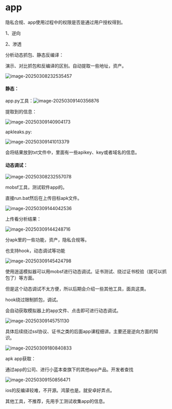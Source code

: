 
# app

隐私合规、app使用过程中的权限是否是通过用户授权得到。

1、逆向

2、渗透

 分析动态抓包、静态反编译：

  演示、对比抓包和反编译的区别。自动提取一些地址，资产。

![image-20250308232535457](https://cdn.jsdelivr.net/gh/maybeyjb/maybe/img/202506121451883.png)

#### 静态：

app.py工具：![image-20250309140356876](https://cdn.jsdelivr.net/gh/maybeyjb/maybe/img/202506121451884.png)

提取到的信息：

![image-20250309140904173](https://cdn.jsdelivr.net/gh/maybeyjb/maybe/img/202506121451885.png)

apkleaks.py:

![image-20250309141013379](https://cdn.jsdelivr.net/gh/maybeyjb/maybe/img/202506121451886.png)

会将结果放到txt文件中，里面有一些apikey、key或者域名的信息。

####  动态调试：



![image-20250308232557078](https://cdn.jsdelivr.net/gh/maybeyjb/maybe/img/202506121451887.png)

mobsf工具，测试软件app的。

直接run.bat然后在上传目标apk文件。

![image-20250309144042536](https://cdn.jsdelivr.net/gh/maybeyjb/maybe/img/202506121451889.png)

上传看分析结果：

![image-20250309144248716](https://cdn.jsdelivr.net/gh/maybeyjb/maybe/img/202506121451890.png)

分apk里的一些功能，资产，隐私合规等。

也支持hook，动态调试等功能

![image-20250309145424798](https://cdn.jsdelivr.net/gh/maybeyjb/maybe/img/202506121451891.png)

  使用逍遥模拟器可以用mobsf进行动态调试。证书测试、绕过证书校验（就可以抓包了）等方面。

但是这个动态调试不太方便，所以后期会介绍一些其他工具，面具这类。

hook绕过限制抓包，调试。

会自动获取模拟器上的app文件、点击即可进行动态调试。

![image-20250309145751130](https://cdn.jsdelivr.net/gh/maybeyjb/maybe/img/202506121451892.png)

具体后续绕过ssl协议、证书之类的后面app课程细讲。主要还是逆向方面的知识。

![image-20250309180840833](https://cdn.jsdelivr.net/gh/maybeyjb/maybe/img/202506121451893.png)

  apk app获取：

通过app的公司、进行小蓝本查旗下的其他app产品。开发者查找

![image-20250309150856471](https://cdn.jsdelivr.net/gh/maybeyjb/maybe/img/202506121451894.png)

ios的反编译较难，不开源。鸿蒙也是。就安卓好弄点。

  其他工具，不推荐，先用手工测试收集app的信息。

